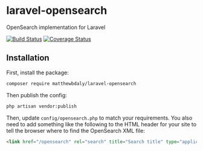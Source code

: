 # laravel-opensearch
OpenSearch implementation for Laravel

[![Build Status](https://travis-ci.org/matthewbdaly/laravel-opensearch.svg?branch=master)](https://travis-ci.org/matthewbdaly/laravel-opensearch)
[![Coverage Status](https://coveralls.io/repos/github/matthewbdaly/laravel-opensearch/badge.svg?branch=master)](https://coveralls.io/github/matthewbdaly/laravel-opensearch?branch=master)

Installation
------------

First, install the package:

```bash
composer require matthewbdaly/laravel-opensearch
```

Then publish the config:

```bash
php artisan vendor:publish
```

Then, update `config/opensearch.php` to match your requirements. You also need to add something like the following to the HTML header for your site to tell the browser where to find the OpenSearch XML file:

```html
<link href="/opensearch" rel="search" title="Search title" type="application/opensearchdescription+xml">
```
